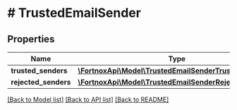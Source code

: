 # # TrustedEmailSender

## Properties

Name | Type | Description | Notes
------------ | ------------- | ------------- | -------------
**trusted_senders** | [**\FortnoxApi\Model\TrustedEmailSenderTrustedSender[]**](TrustedEmailSenderTrustedSender.md) |  | [optional]
**rejected_senders** | [**\FortnoxApi\Model\TrustedEmailSenderRejectedSender[]**](TrustedEmailSenderRejectedSender.md) |  | [optional]

[[Back to Model list]](../../README.md#models) [[Back to API list]](../../README.md#endpoints) [[Back to README]](../../README.md)
